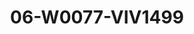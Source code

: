 ---
title: 06-W0077-VIV1499
image: /v1543919832/viterbo/06-W0077-VIV1499.jpg
brand: vivie
layout: vestito
---